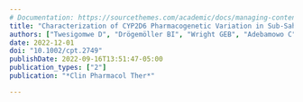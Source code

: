 ```yaml
---
# Documentation: https://sourcethemes.com/academic/docs/managing-content/
title: "Characterization of CYP2D6 Pharmacogenetic Variation in Sub-Saharan African Populations"
authors: ["Twesigomwe D", "Drögemöller BI", "Wright GEB", "Adebamowo C", "Agongo G", "Boua PR", "Matshaba M", "Paximadis M", "Ramsay M", "Simo G", "Simuunza MC", "Tiemessen CT", "Lombard Z", "Hazelhurst S"]
date: 2022-12-01
doi: "10.1002/cpt.2749"
publishDate: 2022-09-16T13:51:47-05:00
publication_types: ["2"]
publication: "*Clin Pharmacol Ther*"

---
```

